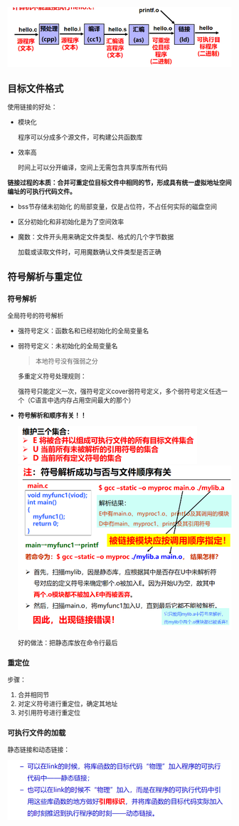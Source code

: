 <img src="./笔记图片/image-20220606162913524.png" alt="image-20220606162913524" style="zoom: 80%;" />

## 目标文件格式

使用链接的好处：

* 模块化

  程序可以分成多个源文件，可构建公共函数库

* 效率高

  时间上可以分开编译，空间上无需包含共享库所有代码

**链接过程的本质：合并可重定位目标文件中相同的节，形成具有统一虚拟地址空间编址的可执行代码文件。**

* bss节存储未初始化 的局部变量，仅是占位符，不占任何实际的磁盘空间

* 区分初始化和非初始化是为了空间效率

* 魔数：文件开头用来确定文件类型、格式的几个字节数据

  加载或读取文件时，可用魔数确认文件类型是否正确

## 符号解析与重定位

### 符号解析

全局符号的符号解析

* 强符号定义：函数名和已经初始化的全局变量名

* 弱符号定义：未初始化的全局变量名

  > 本地符号没有强弱之分

  多重定义符号处理规则：

  强符号只能定义一次，强符号定义cover弱符号定义，多个弱符号定义任选一个（C语言中选内存占用空间最大的那个）

* **符号解析和顺序有关！！**

  <img src="./笔记图片/image-20220608144957939.png" alt="image-20220608144957939" style="zoom:67%;" />

  <img src="笔记图片/image-20220608144936970.png" alt="image-20220608144936970" style="zoom:67%;" />

  好的做法：把静态库放在命令行最后

### 重定位

步骤：

1. 合并相同节
2. 对定义符号进行重定位，确定其地址
3. 对引用符号进行重定位

### 可执行文件的加载

静态链接和动态链接：

<img src="笔记图片/image-20220608154636547.png" alt="image-20220608154636547" style="zoom:67%;" />